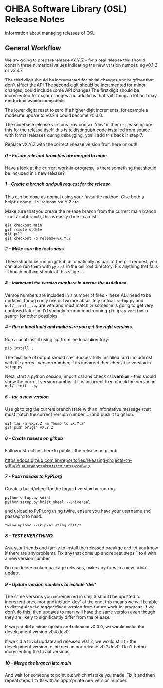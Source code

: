 OHBA Software Library (OSL) Release Notes
=========================================
Information about managing releases of OSL

General Workflow
----------------

We are going to prepare release vX.Y.Z - for a real release this should contain three numerical values indicating the new version number. eg v0.1.2 or v3.4.7.

The third digit should be incremented for trivial changes and bugfixes that don't affect the API
The second digit should be incremented for minor changes, could include some API changes
The first digit should be incremented for major changes and additions that shift things a lot and may not be backwards compatible

The lower digits reset to zero if a higher digit increments, for example a moderate update to v0.2.4 could become v0.3.0.

The codebase release versions may contain 'dev' in them - please ignore this for the release itself, this is to distinguish code installed from source with formal releases during debugging, you'll add this back in step 7.

Replace vX.Y.Z with the correct release version from here on out!!

##### 0 - Ensure relevant branches are merged to main

Have a look at the current work-in-progress, is there something that should be included in a new release?


##### 1 - Create a branch and pull request for the release

This can be done as normal using your favourite method. Give both a helpful name like 'release-vX.Y.Z etc

Make sure that you create the release branch from the current main branch - not a subbranch, this is easily done in a rush.

```
git checkout main
git remote update
git pull
git checkout -b release-vX.Y.Z
```

##### 2 - Make sure the tests pass

These should be run on github automatically as part of the pull request, you
can also run them with `pytest` in the osl root directory. Fix anything that
fails - though nothing should at this stage....


##### 3 - Increment the version numbers in across the codebase

Verson numbers are included in a number of files - these ALL need to be updated, though only one or two are absolutely critical. `setup.py` and `osl/__init__.py` are vital and must match or someone is going to get very confused later on. I'd strongly recommend running `git grep version` to search for other possibles.


##### 4 - Run a local build and make sure you get the right versions.

Run a local install using pip from the local directory:

```
pip install .
```

The final line of output should say 'Successfully installed' and include osl with the correct version number, if its incorrect then check the version in `setup.py`

Next, start a python session, import osl and check osl.__version__ - this should show the correct version number, it it is incorrect then check the version in `osl/__init__.py`


##### 5 - tag a new version

Use git to tag the current branch state with an informative message (that must match the correct version number....) and push it to github.

```
git tag -a vX.Y.Z -m "bump to vX.Y.Z"
git push origin vX.Y.Z
```

##### 6 - Create release on github

Follow instructions here to publish the release on github

https://docs.github.com/en/repositories/releasing-projects-on-github/managing-releases-in-a-repository

##### 7 - Push release to PyPi.org

Create a build/wheel for the tagged version by running

```
python setup.py sdist
python setup.py bdist_wheel --universal
```

and upload to PyPi.org using twine, ensure you have your username and password to hand.

```
twine upload --skip-existing dist/*
```

##### 8 - TEST EVERYTHING!

Ask your friends and family to install the released pacakge and let you know if there are any problems. Fix any that come up and repeat steps 1 to 8 with a new version number.

Do not delete broken package releases, make any fixes in a new 'trivial' update.


##### 9 - Update version numbers to include 'dev'

The same versions you incremented in step 3 should be updated to increment once mor and include 'dev' at the end, this means we will be able to distinguish the tagged/fixed version from future work-in-progress. If we don't do this, then updates to main will have the same version even though they are likely to significantly differ from the release.

If we just did a minor update and released v0.3.0, we would make the development version v0.4.dev0.

If we did a trivial update and released v0.1.2, we would still fix the development version to the next minor release v0.2.dev0. Don't bother incrementing the trivial versions.

##### 10 - Merge the branch into main

And wait for someone to point out which mistake you made. Fix it and then repeat steps 1 to 10 with an appropriate new version number.
